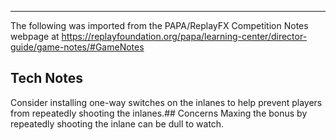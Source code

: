 ***
The following was imported from the PAPA/ReplayFX Competition Notes webpage at https://replayfoundation.org/papa/learning-center/director-guide/game-notes/#GameNotes
## Tech Notes
            
Consider installing one-way switches on the inlanes to help prevent players from repeatedly shooting the inlanes.## Concerns
Maxing the bonus by repeatedly shooting the inlane can be dull to watch.
